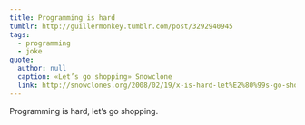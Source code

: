 ```yaml
---
title: Programming is hard
tumblr: http://guillermonkey.tumblr.com/post/3292940945
tags:
  - programming
  - joke
quote:
  author: null
  caption: «Let’s go shopping» Snowclone
  link: http://snowclones.org/2008/02/19/x-is-hard-let%E2%80%99s-go-shopping/
---
```


Programming is hard, let’s go shopping.
